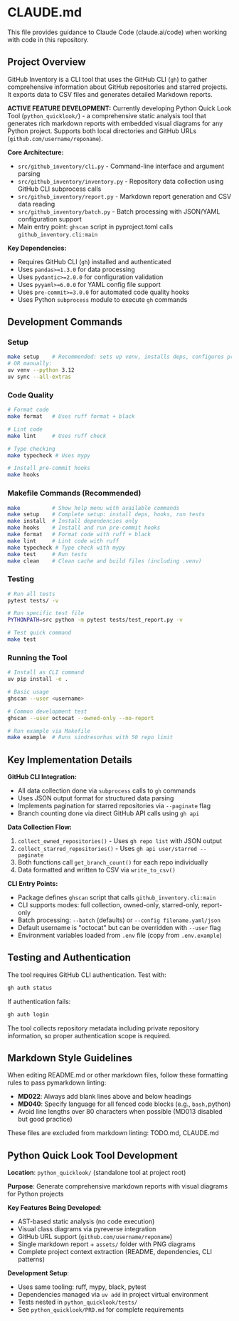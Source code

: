 # CLAUDE.md

This file provides guidance to Claude Code (claude.ai/code) when working with code in this repository.

## Project Overview

GitHub Inventory is a CLI tool that uses the GitHub CLI (`gh`) to gather comprehensive information about GitHub repositories and starred projects. It exports data to CSV files and generates detailed Markdown reports.

**ACTIVE FEATURE DEVELOPMENT:** Currently developing Python Quick Look Tool (`python_quicklook/`) - a comprehensive static analysis tool that generates rich markdown reports with embedded visual diagrams for any Python project. Supports both local directories and GitHub URLs (`github.com/username/reponame`).

**Core Architecture:**

- `src/github_inventory/cli.py` - Command-line interface and argument parsing
- `src/github_inventory/inventory.py` - Repository data collection using GitHub CLI subprocess calls
- `src/github_inventory/report.py` - Markdown report generation and CSV data reading
- `src/github_inventory/batch.py` - Batch processing with JSON/YAML configuration support
- Main entry point: `ghscan` script in pyproject.toml calls `github_inventory.cli:main`

**Key Dependencies:**

- Requires GitHub CLI (`gh`) installed and authenticated
- Uses `pandas>=1.3.0` for data processing
- Uses `pydantic>=2.0.0` for configuration validation
- Uses `pyyaml>=6.0.0` for YAML config file support
- Uses `pre-commit>=3.0.0` for automated code quality hooks
- Uses Python `subprocess` module to execute `gh` commands

## Development Commands

### Setup

```bash
make setup    # Recommended: sets up venv, installs deps, configures pre-commit
# OR manually:
uv venv --python 3.12
uv sync --all-extras
```

### Code Quality

```bash
# Format code
make format   # Uses ruff format + black

# Lint code
make lint     # Uses ruff check

# Type checking
make typecheck # Uses mypy

# Install pre-commit hooks
make hooks
```

### Makefile Commands (Recommended)

```bash
make          # Show help menu with available commands
make setup    # Complete setup: install deps, hooks, run tests
make install  # Install dependencies only
make hooks    # Install and run pre-commit hooks
make format   # Format code with ruff + black
make lint     # Lint code with ruff
make typecheck # Type check with mypy
make test     # Run tests
make clean    # Clean cache and build files (including .venv)
```

### Testing

```bash
# Run all tests
pytest tests/ -v

# Run specific test file
PYTHONPATH=src python -m pytest tests/test_report.py -v

# Test quick command
make test
```

### Running the Tool

```bash
# Install as CLI command
uv pip install -e .

# Basic usage
ghscan --user <username>

# Common development test
ghscan --user octocat --owned-only --no-report

# Run example via Makefile
make example  # Runs sindresorhus with 50 repo limit
```

## Key Implementation Details

**GitHub CLI Integration:**

- All data collection done via `subprocess` calls to `gh` commands
- Uses JSON output format for structured data parsing
- Implements pagination for starred repositories via `--paginate` flag
- Branch counting done via direct GitHub API calls using `gh api`

**Data Collection Flow:**

1. `collect_owned_repositories()` - Uses `gh repo list` with JSON output
2. `collect_starred_repositories()` - Uses `gh api user/starred --paginate`
3. Both functions call `get_branch_count()` for each repo individually
4. Data formatted and written to CSV via `write_to_csv()`

**CLI Entry Points:**

- Package defines `ghscan` script that calls `github_inventory.cli:main`
- CLI supports modes: full collection, owned-only, starred-only, report-only
- Batch processing: `--batch` (defaults) or `--config filename.yaml/json`
- Default username is "octocat" but can be overridden with `--user` flag
- Environment variables loaded from `.env` file (copy from `.env.example`)

## Testing and Authentication

The tool requires GitHub CLI authentication. Test with:

```bash
gh auth status
```

If authentication fails:

```bash
gh auth login
```

The tool collects repository metadata including private repository information, so proper authentication scope is required.

## Markdown Style Guidelines

When editing README.md or other markdown files, follow these formatting rules to pass pymarkdown linting:

- **MD022**: Always add blank lines above and below headings
- **MD040**: Specify language for all fenced code blocks (e.g., ```bash,```python)
- Avoid line lengths over 80 characters when possible (MD013 disabled but good practice)

These files are excluded from markdown linting: TODO.md, CLAUDE.md

## Python Quick Look Tool Development

**Location**: `python_quicklook/` (standalone tool at project root)

**Purpose**: Generate comprehensive markdown reports with visual diagrams for Python projects

**Key Features Being Developed**:
- AST-based static analysis (no code execution)
- Visual class diagrams via pyreverse integration
- GitHub URL support (`github.com/username/reponame`)
- Single markdown report + `assets/` folder with PNG diagrams
- Complete project context extraction (README, dependencies, CLI patterns)

**Development Setup**:
- Uses same tooling: ruff, mypy, black, pytest
- Dependencies managed via `uv add` in project virtual environment
- Tests nested in `python_quicklook/tests/`
- See `python_quicklook/PRD.md` for complete requirements
